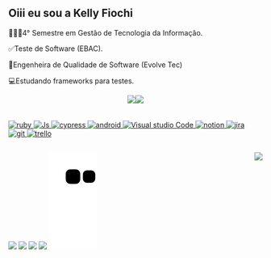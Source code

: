 ## Oiii eu sou a Kelly Fiochi
👩🏻‍💻4° Semestre em Gestão de Tecnologia da Informação.

✅Teste de Software (EBAC).

💼Engenheira de Qualidade de Software (Evolve Tec)

💻Estudando frameworks para testes.




<div align="center">
  <a href="https://github.com/Kellyfiocchi">
  <img height="180em" src="https://github-readme-stats.vercel.app/api?username=Kellyfiocchi&show_icons=true&theme=dracula&include_all_commits=true&count_private=true"/><img height="180em" src="https://github-readme-stats.vercel.app/api/top-langs/?username=Kellyfiocchi&layout=compact&langs_count=7&theme=dracula"/>
</div>
<div style="display: inline_block"><br>
  
![ruby](https://img.shields.io/badge/Ruby-CC342D?style=for-the-badge&logo=ruby&logoColor=white)
![Js](https://img.shields.io/badge/JavaScript-323330?style=for-the-badge&logo=javascript&logoColor=F7DF1E)
![cypress](https://img.shields.io/badge/Cypress-17202C?style=for-the-badge&logo=cypress&logoColor=white)
![android](https://img.shields.io/badge/Android_Studio-3DDC84?style=for-the-badge&logo=android-studio&logoColor=white)
![Visual studio Code](https://img.shields.io/badge/Visual_Studio_Code-0078D4?style=for-the-badge&logo=visual%20studio%20code&logoColor=white)
![notion](https://img.shields.io/badge/Notion-000000?style=for-the-badge&logo=notion&logoColor=white)
![jira](https://img.shields.io/badge/Jira-0052CC?style=for-the-badge&logo=Jira&logoColor=white)
![git](https://img.shields.io/badge/GIT-E44C30?style=for-the-badge&logo=git&logoColor=white)
![trello](https://img.shields.io/badge/Trello-0052CC?style=for-the-badge&logo=trello&logoColor=white)

</div>
  
  ##
 
<div> 

  <a href="https://instagram.com/about_fiocchi" target="_blank"><img src="https://img.shields.io/badge/-Instagram-%23E4405F?style=for-the-badge&logo=instagram&logoColor=white" target="_blank"></a>
 	<a href="https://discord.gg/rRePgyek" target="_blank"><img src="https://img.shields.io/badge/Discord-7289DA?style=for-the-badge&logo=discord&logoColor=white" target="_blank"></a> 
  <a href = "mailto:fiocchi1989@gmail.com"><img src="https://img.shields.io/badge/-Gmail-%23333?style=for-the-badge&logo=gmail&logoColor=white" target="_blank"></a>
  <a href="https://www.linkedin.com/in/kelly-fiochi-937574235/" target="_blank"><img src="https://img.shields.io/badge/-LinkedIn-%230077B5?style=for-the-badge&logo=linkedin&logoColor=white" target="_blank"></a> 
 ![Snake animation](https://github.com/rafaballerini/rafaballerini/blob/output/github-contribution-grid-snake.svg)<img align= "right" src="https://media.discordapp.net/attachments/974833536114757713/1015013634239381634/picasion.com_82729651e8186510fe07c73069d6c61f.gif">
 
</div>
